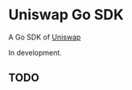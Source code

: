 # Uniswap Go SDK

A Go SDK of [Uniswap](https://github.com/Uniswap/uniswap-sdk)

In development.

## TODO
